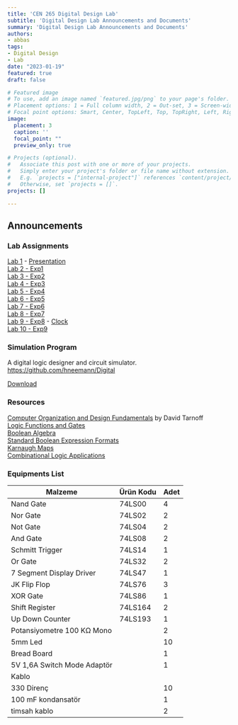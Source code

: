 ```yaml
---
title: 'CEN 265 Digital Design Lab'
subtitle: 'Digital Design Lab Announcements and Documents'
summary: 'Digital Design Lab Announcements and Documents'
authors:
- abbas
tags:
- Digital Design
- Lab
date: "2023-01-19"
featured: true
draft: false

# Featured image
# To use, add an image named `featured.jpg/png` to your page's folder.
# Placement options: 1 = Full column width, 2 = Out-set, 3 = Screen-width
# Focal point options: Smart, Center, TopLeft, Top, TopRight, Left, Right, BottomLeft, Bottom, BottomRight
image:
  placement: 3
  caption: ''
  focal_point: ""
  preview_only: true

# Projects (optional).
#   Associate this post with one or more of your projects.
#   Simply enter your project's folder or file name without extension.
#   E.g. `projects = ["internal-project"]` references `content/project/deep-learning/index.md`.
#   Otherwise, set `projects = []`.
projects: []

---
```

## Announcements

### Lab Assignments

[Lab 1](/lab/cen265-digital-design/lab1.pdf) - [Presentation](/lab/cen265-digital-design/lab1.pptx)  
[Lab 2 - Exp1](/lab/cen265-digital-design/lab2.pdf)  
[Lab 3 - Exp2](/lab/cen265-digital-design/lab3.pdf)  
[Lab 4 - Exp3](/lab/cen265-digital-design/lab4.pdf)  
[Lab 5 - Exp4](/lab/cen265-digital-design/lab5.pdf)  
[Lab 6 - Exp5](/lab/cen265-digital-design/lab6.pdf)  
[Lab 7 - Exp6](/lab/cen265-digital-design/lab7.pdf)  
[Lab 8 - Exp7](/lab/cen265-digital-design/lab8.pdf)  
[Lab 9 - Exp8](/lab/cen265-digital-design/lab9.pdf) - [Clock](/lab/cen265-digital-design/Clock.pdf)  
[Lab 10 - Exp9](/lab/cen265-digital-design/lab10.pdf)  


### Simulation Program

A digital logic designer and circuit simulator.  
https://github.com/hneemann/Digital

[Download](https://github.com/hneemann/Digital/releases)


### Resources

[Computer Organization and Design Fundamentals](https://faculty.etsu.edu/tarnoff/138292/) by David Tarnoff  
[Logic Functions and Gates](/lab/cen265-digital-design/Ch4_v02.pdf)  
[Boolean Algebra](/lab/cen265-digital-design/Ch5_v02.pdf)  
[Standard Boolean Expression Formats](/lab/cen265-digital-design/Ch6_v02.pdf)  
[Karnaugh Maps](/lab/cen265-digital-design/Ch7_v02.pdf)  
[Combinational Logic Applications](/lab/cen265-digital-design/Ch8_v02.pdf)  


### Equipments List

| Malzeme                     | Ürün Kodu | Adet |
|-----------------------------|-----------|------|
| Nand Gate                   | 74LS00    | 4    |
| Nor Gate                    | 74LS02    | 2    |
| Not Gate                    | 74LS04    | 2    |
| And Gate                    | 74LS08    | 2    |
| Schmitt Trigger             | 74LS14    | 1    |
| Or Gate                     | 74LS32    | 2    |
| 7 Segment Display Driver    | 74LS47    | 1    |
| JK Flip Flop                | 74LS76    | 3    |
| XOR Gate                    | 74LS86    | 1    |
| Shift Register              | 74LS164   | 2    |
| Up Down Counter             | 74LS193   | 1    |
| Potansiyometre 100 KΩ Mono  |           | 2    |
| 5mm Led                     |           | 10   |
| Bread Board                 |           | 1    |
| 5V 1,6A Switch Mode Adaptör |           | 1    |
| Kablo                       |           |      |
| 330 Direnç                  |           | 10   |
| 100 mF kondansatör          |           | 1    |
| timsah kablo                |           | 2    |
